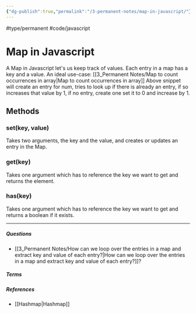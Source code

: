 ```yaml
---
{"dg-publish":true,"permalink":"/3-permanent-notes/map-in-javascript/"}
---
```


#type/permanent #code/javascript

# Map in Javascript

A Map in Javascript let's us keep track of values. Each entry in a map has a key and a value. An ideal use-case: [[3_Permanent Notes/Map to count occurrences in array\|Map to count occurrences in array]]
Above snippet will create an entry for num, tries to look up if there is already an entry, if so increases that value by 1, if no entry, create one set it to 0 and increase by 1.

## Methods
### set(key, value)
Takes two arguments, the key and the value, and creates or updates an entry in the Map.

### get(key)
Takes one argument which has to reference the key we want to get and returns the element.

### has(key)
Takes one argument which has to reference the key we want to get and returns a boolean if it exists.

---
##### Questions
- [[3_Permanent Notes/How can we loop over the entries in a map and extract key and value of each entry?\|How can we loop over the entries in a map and extract key and value of each entry?]]?

##### Terms
<!-- Links to definition pages -->

##### References
<!-- Links to pages not referenced in the content -->
- [[Hashmap\|Hashmap]]
